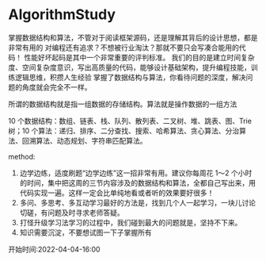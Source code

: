 # AlgorithmStudy
掌握数据结构和算法，不管对于阅读框架源码，还是理解其背后的设计思想，都是非常有用的
对编程还有追求？不想被行业淘汰？那就不要只会写凑合能用的代码！
性能好坏起码是其中一个非常重要的评判标准。
我们的目的是建立时间复杂度、空间复杂度意识，写出高质量的代码，能够设计基础架构，提升编程技能，训练逻辑思维，积攒人生经验
掌握了数据结构与算法，你看待问题的深度，解决问题的角度就会完全不一样。


所谓的数据结构就是指一组数据的存储结构。算法就是操作数据的一组方法

10 个数据结构：数组、链表、栈、队列、散列表、二叉树、堆、跳表、图、Trie 树；10 个算法：递归、排序、二分查找、搜索、哈希算法、贪心算法、分治算法、回溯算法、动态规划、字符串匹配算法。

method:
1. 边学边练，适度刷题“边学边练”这一招非常有用。建议你每周花 1～2 个小时的时间，集中把这周的三节内容涉及的数据结构和算法，全都自己写出来，用代码实现一遍。这样一定会比单纯地看或者听的效果要好很多！
2. 多问、多思考、多互动学习最好的方法是，找到几个人一起学习，一块儿讨论切磋，有问题及时寻求老师答疑。
3. 打怪升级学习法学习的过程中，我们碰到最大的问题就是，坚持不下来。
4. 知识需要沉淀，不要想试图一下子掌握所有

开始时间:2022-04-04-16:00